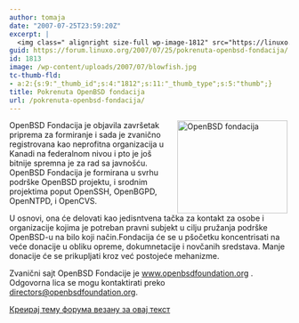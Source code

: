```yaml
---
author: tomaja
date: "2007-07-25T23:59:20Z"
excerpt: |
  <img class=" alignright size-full wp-image-1812" src="https://linuxo.org/wp-content/uploads/2007/07/blowfish.jpg" alt="OpenBSD fondacija" title="OpenBSD fondacija" hspace="4" width="198" height="167" align="right" />OpenBSD Fondacija je objavila zavr&scaron;etak priprema za formiranje i sada je zvanično registrovana kao neprofitna organizacija u Kanadi na federalnom nivou i pto je jo&scaron; bitnije spremna je za rad sa javno&scaron;ću. OpenBSD Fondacija je formirana u svrhu podr&scaron;ke OpenBSD projektu, i srodnim projektima poput OpenSSH, OpenBGPD, OpenNTPD, i OpenCVS.<br /><br />U osnovi, ona će delovati kao jedisntvena tačka za kontakt za osobe i organizacije kojima je potreban pravni subjekt u cilju pružanja podr&scaron;ke OpenBSD-u na bilo koji način.Fondacija će se u p&scaron;očetku koncentrisati na veće donacije u obliku opreme, dokumnetacije i novčanih sredstava. Manje donacije će se prikupljati kroz već postojeće mehanizme.<br />  <br />Zvanični sajt OpenBSD Fondacije je <a href="http://www.openbsdfoundation.org" target="_blank">www.openbsdfoundation.org</a> . Odgovorna lica se mogu kontaktirati preko directors@openbsdfoundation.org.
guid: https://forum.linuxo.org/2007/07/25/pokrenuta-openbsd-fondacija/
id: 1813
image: /wp-content/uploads/2007/07/blowfish.jpg
tc-thumb-fld:
- a:2:{s:9:"_thumb_id";s:4:"1812";s:11:"_thumb_type";s:5:"thumb";}
title: Pokrenuta OpenBSD fondacija
url: /pokrenuta-openbsd-fondacija/
---
```

<img class=" alignright size-full wp-image-1812" src="https://linuxo.org/wp-content/uploads/2007/07/blowfish.jpg" alt="OpenBSD fondacija" title="OpenBSD fondacija" hspace="4" width="198" height="167" align="right" />OpenBSD Fondacija je objavila zavr&scaron;etak priprema za formiranje i sada je zvanično registrovana kao neprofitna organizacija u Kanadi na federalnom nivou i pto je jo&scaron; bitnije spremna je za rad sa javno&scaron;ću. OpenBSD Fondacija je formirana u svrhu podr&scaron;ke OpenBSD projektu, i srodnim projektima poput OpenSSH, OpenBGPD, OpenNTPD, i OpenCVS.

U osnovi, ona će delovati kao jedisntvena tačka za kontakt za osobe i organizacije kojima je potreban pravni subjekt u cilju pružanja podr&scaron;ke OpenBSD-u na bilo koji način.Fondacija će se u p&scaron;očetku koncentrisati na veće donacije u obliku opreme, dokumnetacije i novčanih sredstava. Manje donacije će se prikupljati kroz već postojeće mehanizme.

Zvanični sajt OpenBSD Fondacije je <a href="http://www.openbsdfoundation.org" target="_blank">www.openbsdfoundation.org</a> . Odgovorna lica se mogu kontaktirati preko directors@openbsdfoundation.org.  
<!--break-->

[Креирај тему форума везану за овај текст](https://linuxo.org/nova-tema-na-forumu/?se_pid=1813)